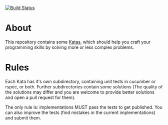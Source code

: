 [![Build Status](https://secure.travis-ci.org/oxytu/katas.png)](http://travis-ci.org/oxytu/katas)

About
=====

This repository contains some [Katas](http://en.wikipedia.org/wiki/Kata "WTF is a Kata?"),
which should help you craft your programming skills by solving more or less complex problems.

Rules
=====

Each Kata has it's own subdirectory, containing unit tests in
cucumber or rspec, or both. Further subdirectories contain
some solutions (The quality of the solutions may differ and
you are welcome to provide better solutions and open a
pull request for them).

The only rule is: implementations MUST pass the tests to get
published. You can also improve the tests (find mistakes in the
current implementations) and submit them.
